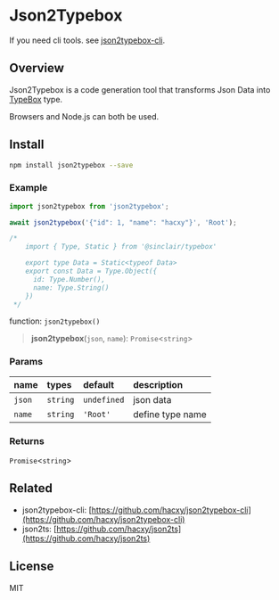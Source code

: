 # Json2Typebox

If you need cli tools. see [json2typebox-cli](https://github.com/hacxy/json2typebox-cli).

## Overview

Json2Typebox is a code generation tool that transforms Json Data into [TypeBox](https://github.com/sinclairzx81/typebox) type.

Browsers and Node.js can both be used.

## Install

```bash
npm install json2typebox --save
```

### Example

```ts
import json2typebox from 'json2typebox';

await json2typebox('{"id": 1, "name": "hacxy"}', 'Root');

/*
    import { Type, Static } from '@sinclair/typebox'

    export type Data = Static<typeof Data>
    export const Data = Type.Object({
      id: Type.Number(),
      name: Type.String()
    })
 */
```

function: `json2typebox()`

> **json2typebox**(`json`, `name`): `Promise`\<`string`\>

### Params

| name   | types    | default     | description      |
| :----- | :------- | :---------- | :--------------- |
| `json` | `string` | `undefined` | json data        |
| `name` | `string` | `'Root'`    | define type name |

### Returns

`Promise`\<`string`\>

## Related

- json2typebox-cli: [https://github.com/hacxy/json2typebox-cli](https://github.com/hacxy/json2typebox-cli)
- json2ts: [https://github.com/hacxy/json2ts](https://github.com/hacxy/json2ts)

## License

MIT
